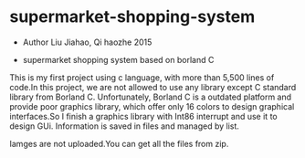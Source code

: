 # supermarket-shopping-system


- Author Liu Jiahao, Qi haozhe 2015  


- supermarket shopping system based on borland C

This is my first project using c language, with more than 5,500 lines of code.In this project, we are not allowed to use any library except C standard library from Borland C.
Unfortunately, Borland C is a outdated platform and provide poor graphics library, which offer only 16 colors to design graphical interfaces.So I finish a graphics library with Int86 interrupt and use it to design GUi. 
Information is saved in files and managed by list.

Iamges are not uploaded.You can get all the files from zip.
